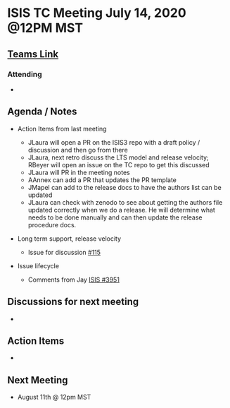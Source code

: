 # ISIS TC Meeting July 14, 2020 @12PM MST

## [Teams Link](https://teams.microsoft.com/dl/launcher/launcher.html?url=%2f_%23%2fl%2fmeetup-join%2f19%3ameeting_YWRkZjdiMGUtZWJlOC00OWMzLThlMTItZTk0Y2MyM2E1MWE0%40thread.v2%2f0%3fcontext%3d%257b%2522Tid%2522%253a%25220693b5ba-4b18-4d7b-9341-f32f400a5494%2522%252c%2522Oid%2522%253a%2522c27c6e98-e45a-45ff-aea5-7f10d6fe67c1%2522%257d%26anon%3dtrue&type=meetup-join&deeplinkId=e54b3969-3c7f-4efb-9cad-ee99cf639f86&directDl=true&msLaunch=true&enableMobilePage=true&suppressPrompt=true)

### Attending
-

## Agenda / Notes
- Action Items from last meeting
  - JLaura will open a PR on the ISIS3 repo with a draft policy / discussion and then go from there
  - JLaura, next retro discuss the LTS model and release velocity; RBeyer will open an issue on the TC repo to get this discussed
  - JLaura will PR in the meeting notes
  - AAnnex can add a PR that updates the PR template
  - JMapel can add to the release docs to have the authors list can be updated
  - JLaura can check with zenodo to see about getting the authors file updated correctly when we do a release. He will determine what needs to be done manually and can then update the release procedure docs.

- Long term support, release velocity
  - Issue for discussion [#115](https://github.com/USGS-Astrogeology/ISIS_TC/issues/115)

- Issue lifecycle
  - Comments from Jay [ISIS #3951](https://github.com/USGS-Astrogeology/ISIS3/issues/3951)


## Discussions for next meeting
-

## Action Items
-

## Next Meeting
- August 11th @ 12pm MST
